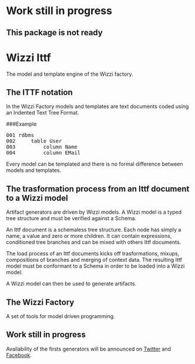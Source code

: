 ﻿# Work still in progress
## This package is not ready

# Wizzi Ittf

The model and template engine of the Wizzi factory.

## The ITTF notation

In the Wizzi Factory models and templates are text documents coded using
an Indented Text Tree Format. 

###Example
<pre>
001	rdbms
002		table User
003			column Name
004			column EMail
</pre>

Every model can be templated and there is no formal difference between 
models and templates.

## The trasformation process from an Ittf document to a Wizzi model

Artifact generators are driven by Wizzi models. A Wizzi model is a 
typed tree structure and must be verified against a Schema.

An Ittf document is a schemaless tree structure. Each node has simply a name, a value 
and zero or more children. It can contain expressions, conditioned tree branches and
can be mixed with others Ittf documents.

The load process of an Ittf documents kicks off trasformations, mixups, compositions of branches and
merging of context data. The resulting Ittf model must be conformant to a Schema in order to
be loaded into a Wizzi model.

A Wizzi model can then be used to generate artifacts.

## The Wizzi Factory

A set of tools for model driven programming.

## Work still in progress

Availability of the firsts generators will be announced 
on [Twitter](https://twitter.com/wizziteam) and [Facebook](https://www.facebook.com/wizzifactory).

